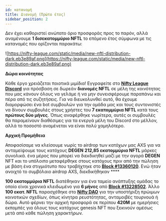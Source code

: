 ```yaml
---
id: κατανομή
title: Διανομή (Πρώτο έτος)
sidebar_position: 2
---
```


Δεν έχει καθοριστεί ανώτατο όριο προσφοράς προς το παρόν, αλλά αναμένουμε **1 δισεκατομμύριο NFTL** το επόμενο έτος σύμφωνα με τις κατανομές που ορίζονται παρακάτω:

![https://nifty-league.com/static/media/new-nftl-distribution-dark.eb3e89af.png](https://nifty-league.com/static/media/new-nftl-distribution-dark.eb3e89af.png)

**Δώρα κοινότητας**

Κάθε έργο χρειάζεται ποιοτικά μιμίδια! Εγγραφείτε στο **[Nifty League Discord](https://discord.gg/niftyleague)** για πρόσβαση σε δωρεάν **διανομές NFTL** σε μέλη της κοινότητας που μας κάνουν όλους να γελάμε ή να μην συνεισφέρουμε παραπάνω και πέρα από τις συζητήσεις. Για να διευκολυνθεί αυτό, θα έχουμε διαμορφώσει ένα bot συμβουλών για την ομάδα μας και τους συντονιστές να δίνουν συμβουλές στους χρήστες του **7 εκατομμύρια NFTL** κατά τους **πρώτους δύο μήνες**. Όπως αναφέρθηκε νωρίτερα, αυτές οι συμβουλές θα παραμείνουν διαθέσιμες για τα ενεργά μέλη του Discord στο μέλλον, αλλά το ποσοστό αναμένεται να είναι πολύ χαμηλότερο.

**Αρχική Προμήθεια**

Αποφασίσαμε να κλείσουμε νωρίς το airdrop των κατόχων μας AXS για να ανταμείψουμε τους κατόχους **DEGEN** **212,85 εκατομμύρια NFTL** μάρκες συνολικά. ένα μέρος που μπορεί να διεκδικηθεί μαζί με την αγορά **DEGEN** NFT και το υπόλοιπο μεταφέρθηκε στους κατόχους πριν από την πώληση με βάση ένα στιγμιότυπο που τραβήχτηκε στο **[Block #13360120](https://etherscan.io/block/13360120)**. Ενώ ήταν ανοιχτό το συμβόλαιο airdrop AXS, διεκδικήθηκαν ****

**100 εκατομμύρια NFTL** διατέθηκαν για ένα ταμείο ανάπτυξης ομάδας το οποίο είναι χρονικά κλειδωμένο για **6 μήνες** από **[Block #13228502](https://etherscan.io/tx/0x3649b00464903b78608f8de9308aec339ecd7446f1dc2de26a9913d2d5468ecf)**. Άλλο **100 εκατ. NFTL** παρασχέθηκε στο **[Nifty DAO](https://etherscan.io/address/0xd06ae6fb7eade890f3e295d69a6679380c9456c1)** για την υποστήριξη πρώιμων κοινοτικών σχεδίων, όπως κίνητρα ρευστότητας, ανταμοιβές τουρνουά ή δώρα. Αυτό φέρνει την αρχική προσφορά σε περίπου **420M** με ημερήσιες εκπομπές για όλους τους κατόχους genesis NFT που ξεκινούν αμέσως μετά από κάθε πώληση χαρακτήρων.
